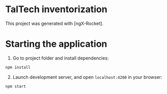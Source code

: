 # TalTech inventorization

This project was generated with [ngX-Rocket].

# Starting the application

1. Go to project folder and install dependencies:

```sh
npm install
```

2. Launch development server, and open `localhost:4200` in your browser:

```sh
npm start
```
